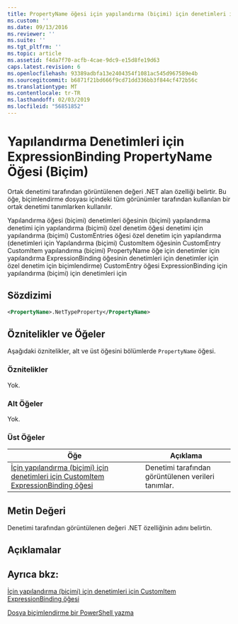 ```yaml
---
title: PropertyName öğesi için yapılandırma (biçimi) için denetimleri için ExpressionBinding | Microsoft Docs
ms.custom: ''
ms.date: 09/13/2016
ms.reviewer: ''
ms.suite: ''
ms.tgt_pltfrm: ''
ms.topic: article
ms.assetid: f4da7f70-acfb-4cae-9dc9-e15d8fe19d63
caps.latest.revision: 6
ms.openlocfilehash: 93389adbfa13e2404354f1081ac545d967589e4b
ms.sourcegitcommit: b6871f21bd666f9cd71dd336bb3f844cf472b56c
ms.translationtype: MT
ms.contentlocale: tr-TR
ms.lasthandoff: 02/03/2019
ms.locfileid: "56851852"
---
```

# <a name="propertyname-element-for-expressionbinding-for-controls-for-configuration-format"></a>Yapılandırma Denetimleri için ExpressionBinding PropertyName Öğesi (Biçim)

Ortak denetimi tarafından görüntülenen değeri .NET alan özelliği belirtir. Bu öğe, biçimlendirme dosyası içindeki tüm görünümler tarafından kullanılan bir ortak denetimi tanımlarken kullanılır.

Yapılandırma öğesi (biçimi) denetimleri öğesinin (biçimi) yapılandırma denetimi için yapılandırma (biçimi) özel denetim öğesi denetimi için yapılandırma (biçimi) CustomEntries öğesi özel denetim için yapılandırma (denetimleri için Yapılandırma (biçimi) CustomItem öğesinin CustomEntry CustomItem yapılandırma (biçimi) PropertyName öğe için denetimler için yapılandırma ExpressionBinding öğesinin denetimleri için denetimler için özel denetim için biçimlendirme) CustomEntry öğesi ExpressionBinding için yapılandırma (biçimi) için denetimleri için

## <a name="syntax"></a>Sözdizimi

```xml
<PropertyName>.NetTypeProperty</PropertyName>
```

## <a name="attributes-and-elements"></a>Öznitelikler ve Öğeler

Aşağıdaki öznitelikler, alt ve üst öğesini bölümlerde `PropertyName` öğesi.

### <a name="attributes"></a>Öznitelikler

Yok.

### <a name="child-elements"></a>Alt Öğeler

Yok.

### <a name="parent-elements"></a>Üst Öğeler

|Öğe|Açıklama|
|-------------|-----------------|
|[İçin yapılandırma (biçimi) için denetimleri için CustomItem ExpressionBinding öğesi](./expressionbinding-element-for-customitem-for-controls-for-configuration-format.md)|Denetimi tarafından görüntülenen verileri tanımlar.|

## <a name="text-value"></a>Metin Değeri

Denetimi tarafından görüntülenen değeri .NET özelliğinin adını belirtin.

## <a name="remarks"></a>Açıklamalar

## <a name="see-also"></a>Ayrıca bkz:

[İçin yapılandırma (biçimi) için denetimleri için CustomItem ExpressionBinding öğesi](./expressionbinding-element-for-customitem-for-controls-for-configuration-format.md)

[Dosya biçimlendirme bir PowerShell yazma](./writing-a-powershell-formatting-file.md)
